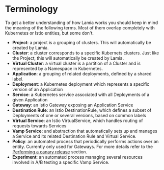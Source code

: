 # Terminology

To get a better understanding of how Lamia works you should keep in mind the meaning of the following terms.
Most of them overlap completely with Kubernetes or Istio entities, but some don't.

- **Project**: a project is a grouping of clusters. This will automatically be created by Lamia.
- **Cluster**: a cluster corresponds to a specific Kubernets clusters. Just like the Project, this will automatically be created by Lamia.
- **Virtual Cluster**: a virtual cluster is a partition of a Cluster and is represented by a Namespace in Kubernetes.
- **Application**: a grouping of related deployments, defined by a shared label.
- **Deployment**: a Kubernetes deployment which represents a specific version of an Application
- **Service**: a Kubernetes service associated with all Deployments of a given Application
- **Gateway**: an Istio Gateway exposing an Application Service
- **Destination Rule**: an Istio DestinationRule, which defines a subset of Deployments of one or several versions, based on common labels
- **Virtual Service**: an Istio VirtualService, which handles routing of requests towards Services
- **Vamp Service**: and abstraction that automatically sets up and manages a Service and its related Destination Rule and Virtual Service.
- **Policy**: an automated process that periodically performs actions over an entity. Currently only used for Gateways. For more details refer to the [Performing a canary release](#performing-a-canary-release) section. 
- **Experiment**: an automated process managing several resources involved in A/B testing a specific Vamp Service.
